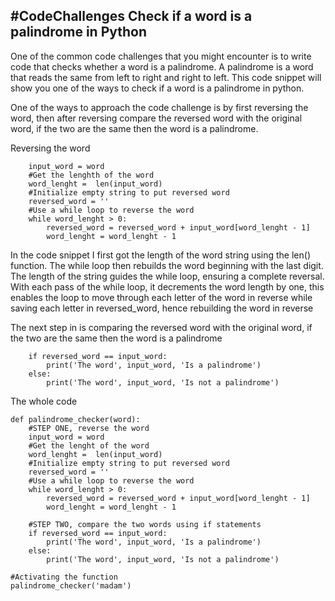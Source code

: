 ## #CodeChallenges Check if a word is a palindrome in Python

One of the common code challenges that you might encounter is to write code that checks whether a word is a palindrome. A palindrome is a word that reads the same from left to right and right to left. This code snippet will show you one of the ways to check if a word is a palindrome in python. 

One of the ways to approach the code challenge is by first reversing the word, then after reversing compare the reversed word with the original word, if the two are the same then the word is a palindrome. 

Reversing the word 
```
    input_word = word
    #Get the lenghth of the word 
    word_lenght =  len(input_word)
    #Initialize empty string to put reversed word 
    reversed_word = ''
    #Use a while loop to reverse the word 
    while word_lenght > 0:
        reversed_word = reversed_word + input_word[word_lenght - 1]
        word_lenght = word_lenght - 1  

``` 
In the code snippet I first got the length of the word string using the len() function. The while loop then rebuilds the word beginning with the last digit. The length of the string guides the while loop, ensuring a complete reversal. With each pass of the while loop, it decrements the word length by one, this enables the loop to move through each letter of the word in reverse while saving each letter in reversed_word, hence rebuilding the word in reverse 

The next step in is comparing the reversed word with the original word, if the two are the same then the word is a palindrome
```
    if reversed_word == input_word:
        print('The word', input_word, 'Is a palindrome')
    else:
        print('The word', input_word, 'Is not a palindrome')
```
The whole code 
```
def palindrome_checker(word):
    #STEP ONE, reverse the word
    input_word = word
    #Get the lenght of the word 
    word_lenght =  len(input_word)
    #Initialize empty string to put reversed word 
    reversed_word = ''
    #Use a while loop to reverse the word 
    while word_lenght > 0:
        reversed_word = reversed_word + input_word[word_lenght - 1]
        word_lenght = word_lenght - 1  

    #STEP TWO, compare the two words using if statements 
    if reversed_word == input_word:
        print('The word', input_word, 'Is a palindrome')
    else:
        print('The word', input_word, 'Is not a palindrome')

#Activating the function 
palindrome_checker('madam')
```